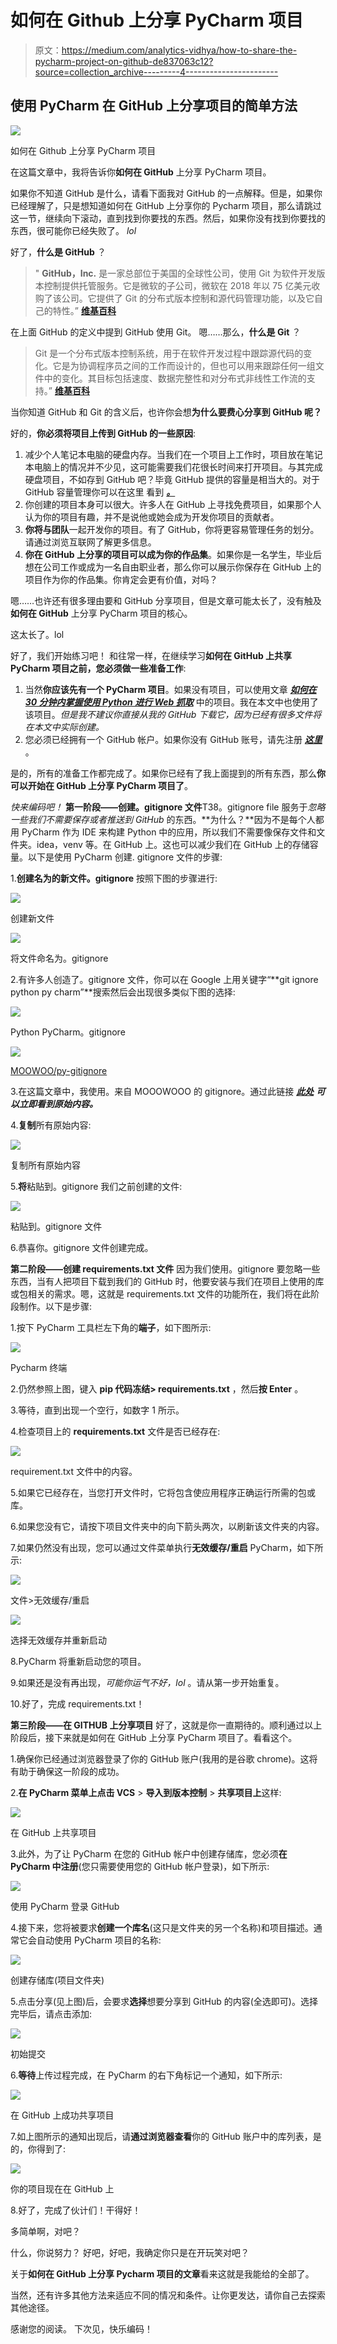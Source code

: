 # 如何在 Github 上分享 PyCharm 项目

> 原文：<https://medium.com/analytics-vidhya/how-to-share-the-pycharm-project-on-github-de837063c12?source=collection_archive---------4----------------------->

## **使用 PyCharm 在 GitHub 上分享项目的简单方法**

![](img/e17ad31750b95cf0a305a4a2c1ef1432.png)

如何在 Github 上分享 PyCharm 项目

在这篇文章中，我将告诉你**如何在 GitHub** 上分享 PyCharm 项目。

如果你不知道 GitHub 是什么，请看下面我对 GitHub 的一点解释。但是，如果你已经理解了，只是想知道如何在 GitHub 上分享你的 Pycharm 项目，那么请跳过这一节，继续向下滚动，直到找到你要找的东西。然后，如果你没有找到你要找的东西，很可能你已经失败了。 *lol*

好了，**什么是 GitHub** ？

> " **GitHub，Inc.** 是一家总部位于美国的全球性公司，使用 Git 为软件开发版本控制提供托管服务。它是微软的子公司，微软在 2018 年以 75 亿美元收购了该公司。它提供了 Git 的分布式版本控制和源代码管理功能，以及它自己的特性。” [**维基百科**](https://en.wikipedia.org/wiki/GitHub)

在上面 GitHub 的定义中提到 GitHub 使用 Git。
嗯……那么，**什么是 Git** ？

> Git 是一个分布式版本控制系统，用于在软件开发过程中跟踪源代码的变化。它是为协调程序员之间的工作而设计的，但也可以用来跟踪任何一组文件中的变化。其目标包括速度、数据完整性和对分布式非线性工作流的支持。” [**维基百科**](https://en.wikipedia.org/wiki/Git)

当你知道 GitHub 和 Git 的含义后，也许你会想**为什么要费心分享到 GitHub 呢？**

好的，**你必须将项目上传到 GitHub 的一些原因**:

1.  减少个人笔记本电脑的硬盘内存。当我们在一个项目上工作时，项目放在笔记本电脑上的情况并不少见，这可能需要我们花很长时间来打开项目。与其完成硬盘项目，不如存到 GitHub 吧？毕竟 GitHub 提供的容量是相当大的。对于 GitHub 容量管理你可以在这里 看到 [***。***](https://help.github.com/en/github/managing-large-files/what-is-my-disk-quota)
2.  你创建的项目本身可以很大。许多人在 GitHub 上寻找免费项目，如果那个人认为你的项目有趣，并不是说他或她会成为开发你项目的贡献者。
3.  **你将与团队**一起开发你的项目。有了 GitHub，你将更容易管理任务的划分。请通过浏览互联网了解更多信息。
4.  **你在 GitHub 上分享的项目可以成为你的作品集**。如果你是一名学生，毕业后想在公司工作或成为一名自由职业者，那么你可以展示你保存在 GitHub 上的项目作为你的作品集。你肯定会更有价值，对吗？

嗯……也许还有很多理由要和 GitHub 分享项目，但是文章可能太长了，没有触及**如何在 GitHub** 上分享 PyCharm 项目的核心。

这太长了。lol

好了，我们开始练习吧！
和往常一样，在继续学习**如何在 GitHub 上共享 PyCharm 项目之前，您必须做一些准备工作**:

1.  当然**你应该先有一个 PyCharm 项目**。如果没有项目，可以使用文章 [***如何在 30 分钟内掌握使用 Python 进行 Web 抓取***](/@ekomisprajiko/how-to-master-web-scraping-using-python-in-less-than-30-minutes-2bdb0bd1048c) 中的项目。我在本文中也使用了该项目。*但是我不建议你直接从我的 GitHub 下载它，因为已经有很多文件将在本文中实际创建。*
2.  您必须已经拥有一个 GitHub 帐户。如果你没有 GitHub 账号，请先注册 [***这里***](https://github.com/) 。

是的，所有的准备工作都完成了。如果你已经有了我上面提到的所有东西，那么**你可以开始在 GitHub 上分享 PyCharm 项目了**。

*快来编码吧！*
**第一阶段——创建。gitignore 文件**T38。gitignore file 服务于*忽略一些我们不需要保存或者推送到 GitHub* 的东西。**为什么？**因为不是每个人都用 PyCharm 作为 IDE 来构建 Python 中的应用，所以我们不需要像保存文件和文件夹。idea，venv 等。在 GitHub 上。这也可以减少我们在 GitHub 上的存储容量。以下是使用 PyCharm 创建. gitignore 文件的步骤:

1.**创建名为的新文件。gitignore** 按照下图的步骤进行:

![](img/84323b2b73991f32611390b4daab43d8.png)

创建新文件

![](img/fcdcc733f6d531e240b24139d8287cd4.png)

将文件命名为。gitignore

2.有许多人创造了。gitignore 文件，你可以在 Google 上用关键字“**git ignore python py charm”**搜索然后会出现很多类似下图的选择:

![](img/cc103ef3ab8477fd30f66f14a4c6195e.png)

Python PyCharm。gitignore

![](img/705bdfc3449c50b7af9b1893abd9ab55.png)

[MOOWOO/py-gitignore](https://gist.github.com/MOOOWOOO/3cf91616c9f3bbc3d1339adfc707b08a)

3.在这篇文章中，我使用。来自 MOOOWOOO 的 gitignore。通过此链接 [***此处***](https://gist.GitHub.com/MOOOWOOO/3cf91616c9f3bbc3d1339adfc707b08a) ***可以立即看到原始内容。***

4.**复制**所有原始内容:

![](img/874e789275309c6b498801f7d56b23f7.png)

复制所有原始内容

5.**将**粘贴到。gitignore 我们之前创建的文件:

![](img/8346d11c2dac7b68abba3d965de1db31.png)

粘贴到。gitignore 文件

6.恭喜你。gitignore 文件创建完成。

**第二阶段——创建 requirements.txt 文件**
因为我们使用。gitignore 要忽略一些东西，当有人把项目下载到我们的 GitHub 时，他要安装与我们在项目上使用的库或包相关的需求。嗯，这就是 requirements.txt 文件的功能所在，我们将在此阶段制作。以下是步骤:

1.按下 PyCharm 工具栏左下角的**端子**，如下图所示:

![](img/bef9969fc9983744ae84d7c02f97bb34.png)

Pycharm 终端

2.仍然参照上图，键入 **pip 代码冻结> requirements.txt** ，然后**按 Enter** 。

3.等待，直到出现一个空行，如数字 1 所示。

4.检查项目上的 **requirements.txt** 文件是否已经存在:

![](img/c6f663b72edea80c27d566c995307898.png)

requirement.txt 文件中的内容。

5.如果它已经存在，当您打开文件时，它将包含使应用程序正确运行所需的包或库。

6.如果您没有它，请按下项目文件夹中的向下箭头两次，以刷新该文件夹的内容。

7.如果仍然没有出现，您可以通过文件菜单执行**无效缓存/重启** PyCharm，如下所示:

![](img/d47fb0ea9a1716caffadd61f6b73ef76.png)

文件>无效缓存/重启

![](img/7064b318ff72dc821e51040aeb743f93.png)

选择无效缓存并重新启动

8.PyCharm 将重新启动您的项目。

9.如果还是没有再出现，*可能你运气不好，lol* 。请从第一步开始重复。

10.好了，完成 requirements.txt！

**第三阶段——在 GITHUB 上分享项目**
好了，这就是你一直期待的。顺利通过以上阶段后，接下来就是如何在 GitHub 上分享 PyCharm 项目了。看看这个。

1.确保你已经通过浏览器登录了你的 GitHub 账户(我用的是谷歌 chrome)。这将有助于确保这一阶段的成功。

2.**在 PyCharm 菜单上点击 VCS** > **导入到版本控制** > **共享项目上**这样:

![](img/f05816e93c196c0ea1fac88f8e554561.png)

在 GitHub 上共享项目

3.此外，为了让 PyCharm 在您的 GitHub 帐户中创建存储库，您必须**在 PyCharm 中注册**(您只需要使用您的 GitHub 帐户登录)，如下所示:

![](img/859117589fb0e626edff3422b87c7a27.png)

使用 PyCharm 登录 GitHub

4.接下来，您将被要求**创建一个库名**(这只是文件夹的另一个名称)和项目描述。通常它会自动使用 PyCharm 项目的名称:

![](img/5d9e5918727ac29db7d44f818a46f01c.png)

创建存储库(项目文件夹)

5.点击分享(见上图)后，会要求**选择**想要分享到 GitHub 的内容(全选即可)。选择完毕后，请点击添加:

![](img/bdd8e0d96deca481e15c6d41995f4cff.png)

初始提交

6.**等待**上传过程完成，在 PyCharm 的右下角标记一个通知，如下所示:

![](img/a7322dc057ba77b7f0ede95368b61b90.png)

在 GitHub 上成功共享项目

7.如上图所示的通知出现后，请**通过浏览器查看**你的 GitHub 账户中的库列表，是的，你得到了:

![](img/c31d304952c5d9a5fb9db40d700faa7c.png)

你的项目现在在 GitHub 上

8.好了，完成了伙计们！干得好！

多简单啊，对吧？

什么，你说努力？
好吧，好吧，我确定你只是在开玩笑对吧？

关于**如何在 GitHub 上分享 Pycharm 项目的文章**看来这就是我能给的全部了。

当然，还有许多其他方法来适应不同的情况和条件。让你更发达，请你自己去探索其他途径。

感谢您的阅读。
下次见，快乐编码！